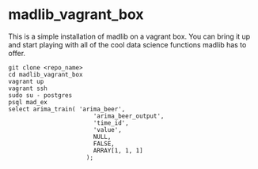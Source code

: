 # madlib_vagrant_box

This is a simple installation of madlib on a vagrant box. You can bring it up and start playing with all of the cool data science functions madlib has to offer.

    git clone <repo_name>
    cd madlib_vagrant_box
    vagrant up
    vagrant ssh
    sudo su - postgres
    psql mad_ex
    select arima_train( 'arima_beer',
                            'arima_beer_output',
                            'time_id',
                            'value',
                            NULL,
                            FALSE,
                            ARRAY[1, 1, 1]
                          );
